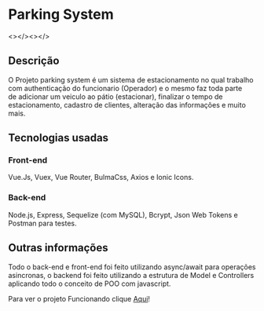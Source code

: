 # Parking System

<></><></>
## Descrição
<p>O Projeto parking system é um sistema de estacionamento no qual trabalho com authenticação do funcionario (Operador) e o mesmo faz toda parte<br>
de adicionar um veiculo ao pátio (estacionar), finalizar o tempo de estacionamento, cadastro de clientes, alteração das informações e muito mais.</p>

## Tecnologias usadas
### Front-end
<p>Vue.Js, Vuex, Vue Router, BulmaCss, Axios e Ionic Icons. </p>

### Back-end
<p>Node.js, Express, Sequelize (com MySQL), Bcrypt, Json Web Tokens e Postman para testes.</p>

## Outras informações
<p> Todo o back-end e front-end foi feito utilizando async/await para operações asincronas, o backend foi feito utilizando a estrutura de Model e Controllers<br>
aplicando todo o conceito de POO com javascript.</p>

<p> Para ver o projeto Funcionando clique <a href="https://www.linkedin.com/feed/update/urn:li:activity:7038594532761833472/">Aqui</a>!</p>